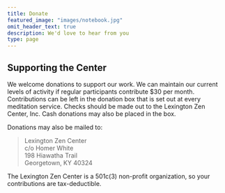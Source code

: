 ```yaml
---
title: Donate
featured_image: "images/notebook.jpg"
omit_header_text: true
description: We'd love to hear from you
type: page
---
```


<h2>Supporting the Center</h2>

<section>
  <p>
    We welcome donations to support our work.  We can maintain our current levels of activity if regular participants contribute $30 per month.  Contributions can be left in the donation box that is set out at every meditation service.  Checks should be made out to the Lexington Zen Center, Inc.  Cash donations may also be placed in the box.
  </p>

  <p>
    Donations may also be mailed to:
    <blockquote>
        Lexington Zen Center<br>
        c/o Homer White<br>
        198 Hiawatha Trail<br>
        Georgetown, KY 40324
    </blockquote>
  </p>
  <p>
      The Lexington Zen Center is a 501c(3) non-profit organization, so your contributions are tax-deductible.
  </p>
    
    
</section>
